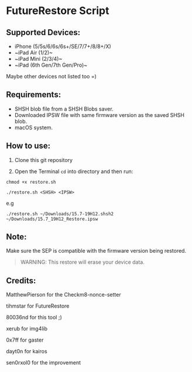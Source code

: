 # FutureRestore Script

## Supported Devices:
- iPhone (5/5s/6/6s/6s+/SE/7/7+/8/8+/X)
- ~iPad Air (1/2)~
- ~iPad Mini (2/3/4)~
- ~iPad (6th Gen/7th Gen/Pro)~

Maybe other devices not listed too =)
 
## Requirements:

- SHSH blob file from a SHSH Blobs saver.
- Downloaded IPSW file with same firmware version as the saved SHSH blob.
- macOS system.

## How to use:

1. Clone this git repository

2. Open the Terminal `cd` into directory and then run:

```
chmod +x restore.sh 
```

```
./restore.sh <SHSH> <IPSW>
```
e.g
```
./restore.sh ~/Downloads/15.7-19H12.shsh2 ~/Downloads/15.7_19H12_Restore.ipsw
```

## Note:

Make sure the SEP is compatible with the firmware version being restored.

> WARNING: This restore will erase your device data.

## Credits:

MatthewPierson for the Checkm8-nonce-setter

tihmstar for FutureRestore

80036nd for this tool ;)

xerub for img4lib

0x7ff for gaster

dayt0n for kairos

sen0rxol0 for the improvement
